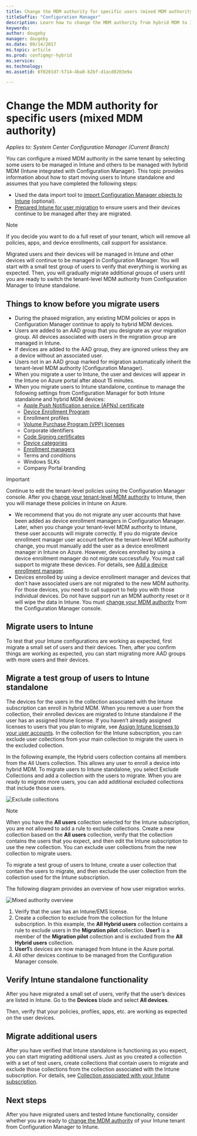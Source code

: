 ```yaml
---
title: Change the MDM authority for specific users (mixed MDM authority) 
titleSuffix: "Configuration Manager"
description: Learn how to change the MDM authority from hybrid MDM to Intune standalone for some users.
keywords:
author: dougeby
manager: dougeby
ms.date: 09/14/2017
ms.topic: article
ms.prod: configmgr-hybrid
ms.service:
ms.technology:
ms.assetid: 6f0201d7-5714-4ba0-b2bf-d1acd0203e9a

---
```

# Change the MDM authority for specific users (mixed MDM authority) 

*Applies to: System Center Configuration Manager (Current Branch)*    

You can configure a mixed MDM authority in the same tenant by selecting some users to be managed in Intune and others to be managed with hybrid MDM (Intune integrated with Configuration Manager). This topic provides information about how to start moving users to Intune standalone and assumes that you have completed the following steps:
- Used the data import tool to [import Configuration Manager objects to Intune](migrate-import-data.md) (optional).
- [Prepared Intune for user migration](migrate-prepare-intune.md) to ensure users and their devices continue to be managed after they are migrated.

> [!Note]    
> If you decide you want to do a full reset of your tenant, which will remove all policies, apps, and device enrollments, call support for assistance.

Migrated users and their devices will be managed in Intune and other devices will continue to be managed in Configuration Manager. You will start with a small test group of users to verify that everything is working as expected. Then, you will gradually migrate additional groups of users until you are ready to switch the tenant-level MDM authority from Configuration Manager to Intune standalone. 

## Things to know before you migrate users
- During the phased migration, any existing MDM policies or apps in Configuration Manager continue to apply to hybrid MDM devices.
- Users are added to an AAD group that you designate as your migration group. All devices associated with users in the migration group are managed in Intune.
- If devices are added to the AAD group, they are ignored unless they are a device without an associated user.
- Users not in an AAD group marked for migration automatically inherit the tenant-level MDM authority (Configuration Manager).
- When you migrate a user to Intune, the user and devices will appear in the Intune on Azure portal after about 15 minutes.  
- When you migrate users to Intune standalone, continue to manage the following settings from Configuration Manager for both Intune standalone and hybrid MDM devices:
    - [Apple Push Notification service (APNs) certificate](/sccm/mdm/deploy-use/enroll-hybrid-ios-mac)
    - [Device Enrollment Program](/sccm/mdm/deploy-use/ios-device-enrollment-program-for-hybrid)
    - Enrollment profiles
    - [Volume Purchase Program (VPP) licenses](/sccm/mdm/deploy-use/manage-volume-purchased-ios-apps)
    - Corporate identifiers 
    - [Code Signing certificates](/sccm/mdm/deploy-use/enroll-hybrid-windows)
    - [Device categories](/sccm/core/clients/manage/collections/automatically-categorize-devices-into-collections)
    - [Enrollment managers](/sccm/mdm/plan-design/device-enrollment-methods)
    - Terms and conditions
    - Windows SLKs
    - Company Portal branding    
      
> [!Important]    
  > Continue to edit the tenant-level policies using the Configuration Manager console. After you [change your tenant-level MDM authority](change-mdm-authority.md) to Intune, then you will manage these policies in Intune on Azure. 
- We recommend that you do not migrate any user accounts that have been added as device enrollment managers in Configuration Manager. Later, when you change your tenant-level MDM authority to Intune, these user accounts will migrate correctly. If you do migrate device enrollment manager user account before the tenant-level MDM authority change, you must manually add the user as a device enrollment manager in Intune on Azure. However, devices enrolled by using a device enrollment manager do not migrate successfully. You must call support to migrate these devices. For details, see [Add a device enrollment manager](https://docs.microsoft.com/en-us/intune/device-enrollment-manager-enroll#add-a-device-enrollment-manager).
- Devices enrolled by using a device enrollment manager and devices that don't have associated users are not migrated to the new MDM authority. For those devices, you need to call support to help you with those individual devices. Do not have support run an MDM authority reset or it will wipe the data in Intune. You must [change your MDM authority](migrate-change-mdm-authority.md) from the Configuration Manager console.

## Migrate users to Intune
To test that your Intune configurations are working as expected, first migrate a small set of users and their devices. Then, after you confirm things are working as expected, you can start migrating more AAD groups with more users and their devices.

## Migrate a test group of users to Intune standalone
The devices for the users in the collection associated with the Intune subscription can enroll in hybrid MDM. When you remove a user from the collection, their enrolled devices are migrated to Intune standalone if the user has an assigned Intune license. If you haven’t already assigned licenses to users that you plan to migrate, see [Assign Intune licenses to your user accounts](https://docs.microsoft.com/intune/licenses-assign). In the collection for the Intune subscription, you can exclude user collections from your main collection to migrate the users in the excluded collection. 

In the following example, the Hybrid users collection contains all members from the All Users collection. This allows any user to enroll a device into hybrid MDM. To migrate users to Intune standalone, you select Exclude Collections and add a collection with the users to migrate. When you are ready to migrate more users, you can add additional excluded collections that include those users. 

![Exclude collections](../media/migrate-excludecollections.png)

> [!Note] 
> When you have the **All users** collection selected for the Intune subscription, you are not allowed to add a rule to exclude collections. Create a new collection based on the **All users** collection, verify that the collection contains the users that you expect, and then edit the Intune subscription to use the new collection. You can exclude user collections from the new collection to migrate users. 

To migrate a test group of users to Intune, create a user collection that contain the users to migrate, and then exclude the user collection from the collection used for the Intune subscription.   

The following diagram provides an overview of how user migration works.

 ![Mixed authority overview](../media/migrate-mixedauthority.svg)

1. Verify that the user has an Intune/EMS license. 
2. Create a collection to exclude from the collection for the Intune subscription. In this example, the **All Hybrid users** collection contains a rule to exclude users in the **Migration pilot** collection. **User1** is a member of the **Migration pilot** collection and is excluded from the **All Hybrid users** collection. 
3. **User1**’s devices are now managed from Intune in the Azure portal. 
4. All other devices continue to be managed from the Configuration Manager console. 

## Verify Intune standalone functionality
After you have migrated a small set of users, verify that the user’s devices are listed in Intune. Go to the **Devices** blade and select **All devices**. 

Then, verify that your policies, profiles, apps, etc. are working as expected on the user devices.

## Migrate additional users
After you have verified that Intune standalone is functioning as you expect, you can start migrating additional users. Just as you created a collection with a set of test users, create collections that contain users to migrate and exclude those collections from the collection associated with the Intune subscription. For details, see [Collection associated with your Intune subscription](#collection-associated-with-your-intune-subscription).

## Next steps
After you have migrated users and tested Intune functionality, consider whether you are ready to [change the MDM authority](migrate-change-mdm-authority.md) of your Intune tenant from Configuration Manager to Intune. 